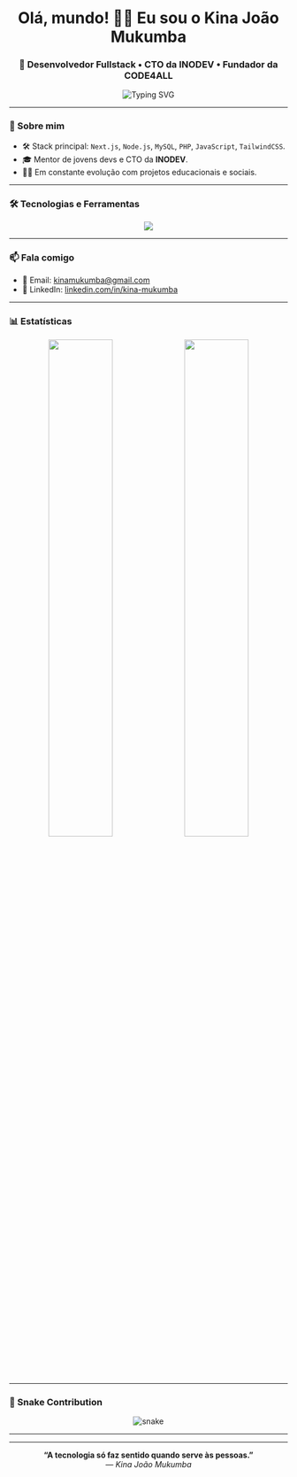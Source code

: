 <h1 align="center">Olá, mundo! 👋🏾 Eu sou o Kina João Mukumba</h1>
<h3 align="center">🚀 Desenvolvedor Fullstack • CTO da INODEV • Fundador da CODE4ALL</h3>

<p align="center">
  <img src="https://readme-typing-svg.herokuapp.com?font=Fira+Code&duration=4000&pause=1000&center=true&vCenter=true&width=500&lines=Transformo+ideias+em+soluções+digitais.;Desenvolvedor+Web+Fullstack.;Apaixonado+por+tecnologia+e+inovação.;Vamos+codar%2C+wey!+👨🏾‍💻🔥" alt="Typing SVG" />
</p>

---

### 🧠 Sobre mim

- 🛠️ Stack principal: `Next.js`, `Node.js`, `MySQL`, `PHP`, `JavaScript`, `TailwindCSS`.
- 🎓 Mentor de jovens devs e CTO da **INODEV**.
- ✍🏾 Em constante evolução com projetos educacionais e sociais.

---

### 🛠️ Tecnologias e Ferramentas

<div align="center">
  <img src="https://skillicons.dev/icons?i=js,next,nodejs,php,mysql,react,tailwind,html,css,figma,git,vscode" />
</div>

---

### 📫 Fala comigo

- 📧 Email: [kinamukumba@gmail.com](mailto:kinamukumba@gmail.com)
- 💼 LinkedIn: [linkedin.com/in/kina-mukumba](https://www.linkedin.com/in/kina-mukumba-602289373?utm_source=share&utm_campaign=share_via&utm_content=profile&utm_medium=android_app)

---

### 📊 Estatísticas

<p align="center">
  <img width="48%" src="https://github-readme-stats.vercel.app/api?username=kinamukumba&show_icons=true&theme=radical&count_private=true" />
  <img width="48%" src="https://github-readme-stats.vercel.app/api/top-langs/?username=kinamukumba&layout=compact&theme=radical" />
</p>

---

### 🐍 Snake Contribution

<p align="center">
  <img src="https://raw.githubusercontent.com/kinamukumba/kinamukumba/output/github-contribution-grid-snake.svg" alt="snake" />
</p>

---


---

<p align="center">
  <b>“A tecnologia só faz sentido quando serve às pessoas.”</b><br/>
  <i>— Kina João Mukumba</i>
</p>
